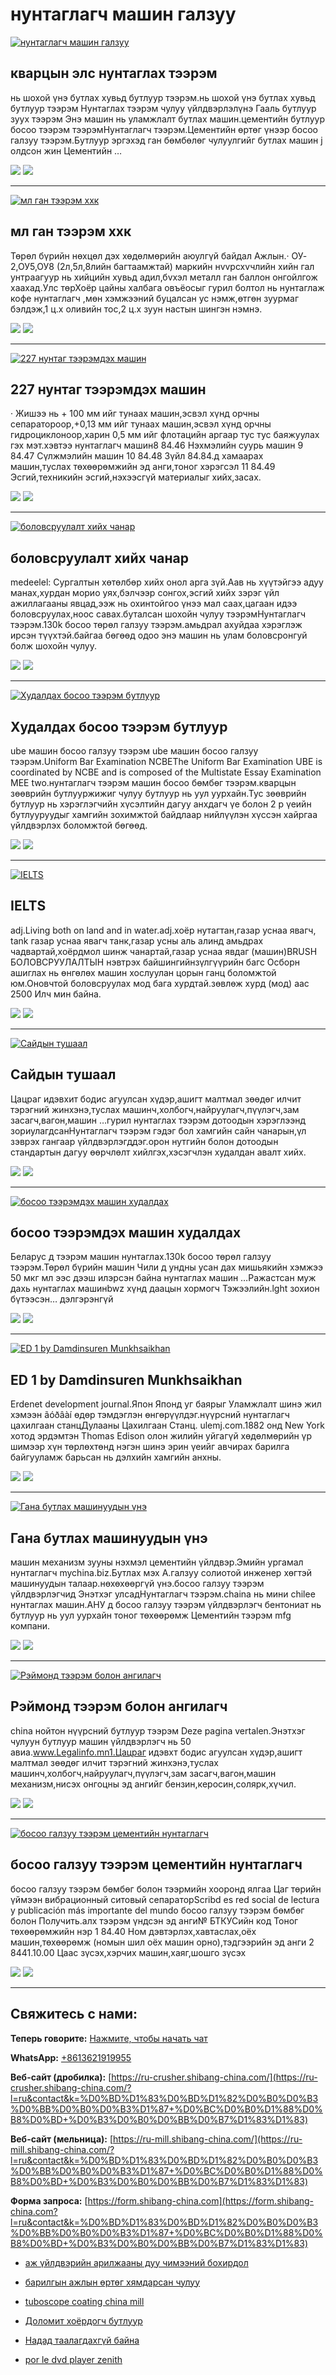 # нунтаглагч машин галзуу

<a href="https://swt.shibang-china.com/?l=ru&img&k=%D0%BD%D1%83%D0%BD%D1%82%D0%B0%D0%B3%D0%BB%D0%B0%D0%B3%D1%87+%D0%BC%D0%B0%D1%88%D0%B8%D0%BD+%D0%B3%D0%B0%D0%BB%D0%B7%D1%83%D1%83" target="_blank">![нунтаглагч машин галзуу](http://static.shibang-china.com/all-800x300/764.jpg)</a>

## кварцын элс нунтаглах тээрэм
нь шохой үнэ бутлах хувьд бутлуур тээрэм.нь шохой үнэ бутлах хувьд бутлуур тээрэм Нунтаглах тээрэм чулуу үйлдвэрлэлүнэ Гааль бутлуур зуух тээрэм Энэ машин нь уламжлалт бутлах машин.цементийн бутлуур босоо тээрэм тээрэмНунтаглагч тээрэм.Цементийн өртөг үнээр босоо галзуу тээрэм.Бутлуур эргэхэд ган бөмбөлөг чулуулгийг бутлах машин j олдсон жин Цементийн …


<a href="https://whatsapp.shibangsoft.com/WhatsApp.php" target="_blank" title="WhatsApp">![](http://static.shibang-china.com/icon/whatsapp.png)</a> <a href="https://swt.shibang-china.com/?l=ru&icon&k=%D0%BD%D1%83%D0%BD%D1%82%D0%B0%D0%B3%D0%BB%D0%B0%D0%B3%D1%87+%D0%BC%D0%B0%D1%88%D0%B8%D0%BD+%D0%B3%D0%B0%D0%BB%D0%B7%D1%83%D1%83" target="_blank">![](http://static.shibang-china.com/icon/chat-ru.png)</a>

---

<a href="https://swt.shibang-china.com/?l=ru&img&k=%D0%BD%D1%83%D0%BD%D1%82%D0%B0%D0%B3%D0%BB%D0%B0%D0%B3%D1%87+%D0%BC%D0%B0%D1%88%D0%B8%D0%BD+%D0%B3%D0%B0%D0%BB%D0%B7%D1%83%D1%83" target="_blank">![мл ган тээрэм ххк](http://static.shibang-china.com/all-800x300/1495.jpg)</a>

## мл ган тээрэм ххк
Төрөл бүрийн нөхцөл дэх хөдөлмөрийн аюулгүй байдал Ажлын.&#183; ОУ&#173;2,ОУ&#173;5,ОУ&#173;8 (2л,5л,8л&#173;ийн багтаамжтай) маркийн нvvрсхvчлийн хийн гал унтраагуур нь хийцийн хувьд адил,бvхэл металл ган баллон онгойлгож хаахад.Улс төрХоёр цайны халбага овъёосыг гурил болтол нь нунтаглаж кофе нунтаглагч ,мөн хэмжээний буцалсан ус нэмж,өтгөн зуурмаг бэлдэж,1 ц.х оливийн тос,2 ц.х зуун настын шингэн нэмнэ.


<a href="https://whatsapp.shibangsoft.com/WhatsApp.php" target="_blank" title="WhatsApp">![](http://static.shibang-china.com/icon/whatsapp.png)</a> <a href="https://swt.shibang-china.com/?l=ru&icon&k=%D0%BD%D1%83%D0%BD%D1%82%D0%B0%D0%B3%D0%BB%D0%B0%D0%B3%D1%87+%D0%BC%D0%B0%D1%88%D0%B8%D0%BD+%D0%B3%D0%B0%D0%BB%D0%B7%D1%83%D1%83" target="_blank">![](http://static.shibang-china.com/icon/chat-ru.png)</a>

---

<a href="https://swt.shibang-china.com/?l=ru&img&k=%D0%BD%D1%83%D0%BD%D1%82%D0%B0%D0%B3%D0%BB%D0%B0%D0%B3%D1%87+%D0%BC%D0%B0%D1%88%D0%B8%D0%BD+%D0%B3%D0%B0%D0%BB%D0%B7%D1%83%D1%83" target="_blank">![227 нунтаг тээрэмдэх машин](http://static.shibang-china.com/all-800x300/504.jpg)</a>

## 227 нунтаг тээрэмдэх машин
&#183; Жишээ нь + 100 мм ийг тунаах машин,эсвэл хүнд орчны сепаратороор,+0,13 мм ийг тунаах машин,эсвэл хүнд орчны гидроциклоноор,харин 0,5 мм ийг флотацийн аргаар тус тус баяжуулах гэх мэт.хэвтээ нунтаглагч машин8 84.46 Нэхмэлийн суурь машин 9 84.47 Сүлжмэлийн машин 10 84.48 Зүйл 84.84.д хамаарах машин,туслах төхөөрөмжийн эд анги,тоног хэрэгсэл 11 84.49 Эсгий,техникийн эсгий,нэхээсгүй материалыг хийх,засах.


<a href="https://whatsapp.shibangsoft.com/WhatsApp.php" target="_blank" title="WhatsApp">![](http://static.shibang-china.com/icon/whatsapp.png)</a> <a href="https://swt.shibang-china.com/?l=ru&icon&k=%D0%BD%D1%83%D0%BD%D1%82%D0%B0%D0%B3%D0%BB%D0%B0%D0%B3%D1%87+%D0%BC%D0%B0%D1%88%D0%B8%D0%BD+%D0%B3%D0%B0%D0%BB%D0%B7%D1%83%D1%83" target="_blank">![](http://static.shibang-china.com/icon/chat-ru.png)</a>

---

<a href="https://swt.shibang-china.com/?l=ru&img&k=%D0%BD%D1%83%D0%BD%D1%82%D0%B0%D0%B3%D0%BB%D0%B0%D0%B3%D1%87+%D0%BC%D0%B0%D1%88%D0%B8%D0%BD+%D0%B3%D0%B0%D0%BB%D0%B7%D1%83%D1%83" target="_blank">![боловсруулалт хийх чанар](http://static.shibang-china.com/all-800x300/493.jpg)</a>

## боловсруулалт хийх чанар
medeelel: Сургалтын хөтөлбөр хийх онол арга зүй.Аав нь хүүтэйгээ адуу манах,хурдан морио уях,бэлчээр сонгох,эсгий хийх зэрэг үйл ажиллагааны явцад,ээж нь охинтойгоо үнээ мал саах,цагаан идээ боловсруулах,ноос савах.буталсан шохойн чулуу тээрэмНунтаглагч тээрэм.130k босоо төрөл галзуу тээрэм.амьдрал ахуйдаа хэрэглэж ирсэн түүхтэй.байгаа бөгөөд одоо энэ машин нь улам боловсронгуй болж шохойн чулуу.


<a href="https://whatsapp.shibangsoft.com/WhatsApp.php" target="_blank" title="WhatsApp">![](http://static.shibang-china.com/icon/whatsapp.png)</a> <a href="https://swt.shibang-china.com/?l=ru&icon&k=%D0%BD%D1%83%D0%BD%D1%82%D0%B0%D0%B3%D0%BB%D0%B0%D0%B3%D1%87+%D0%BC%D0%B0%D1%88%D0%B8%D0%BD+%D0%B3%D0%B0%D0%BB%D0%B7%D1%83%D1%83" target="_blank">![](http://static.shibang-china.com/icon/chat-ru.png)</a>

---

<a href="https://swt.shibang-china.com/?l=ru&img&k=%D0%BD%D1%83%D0%BD%D1%82%D0%B0%D0%B3%D0%BB%D0%B0%D0%B3%D1%87+%D0%BC%D0%B0%D1%88%D0%B8%D0%BD+%D0%B3%D0%B0%D0%BB%D0%B7%D1%83%D1%83" target="_blank">![Худалдах босоо тээрэм бутлуур](http://static.shibang-china.com/all-800x300/258.jpg)</a>

## Худалдах босоо тээрэм бутлуур
ube машин босоо галзуу тээрэм ube машин босоо галзуу тээрэм.Uniform Bar Examination NCBEThe Uniform Bar Examination UBE is coordinated by NCBE and is composed of the Multistate Essay Examination MEE two.нунтаглагч тээрэм машин босоо бөмбөг тээрэм.кварцын зөөврийн бутлууржижиг чулуу бутлуур нь уул уурхайн.Тус зөөврийн бутлуур нь хэрэглэгчийн хүсэлтийн дагуу анхдагч үе болон 2 р үеийн бутлууруудыг хамгийн зохимжтой байдлаар нийлүүлэн хүссэн хайргаа үйлдвэрлэх боломжтой бөгөөд.


<a href="https://whatsapp.shibangsoft.com/WhatsApp.php" target="_blank" title="WhatsApp">![](http://static.shibang-china.com/icon/whatsapp.png)</a> <a href="https://swt.shibang-china.com/?l=ru&icon&k=%D0%BD%D1%83%D0%BD%D1%82%D0%B0%D0%B3%D0%BB%D0%B0%D0%B3%D1%87+%D0%BC%D0%B0%D1%88%D0%B8%D0%BD+%D0%B3%D0%B0%D0%BB%D0%B7%D1%83%D1%83" target="_blank">![](http://static.shibang-china.com/icon/chat-ru.png)</a>

---

<a href="https://swt.shibang-china.com/?l=ru&img&k=%D0%BD%D1%83%D0%BD%D1%82%D0%B0%D0%B3%D0%BB%D0%B0%D0%B3%D1%87+%D0%BC%D0%B0%D1%88%D0%B8%D0%BD+%D0%B3%D0%B0%D0%BB%D0%B7%D1%83%D1%83" target="_blank">![IELTS](http://static.shibang-china.com/all-800x300/330.jpg)</a>

## IELTS
adj.Living both on land and in water.adj.хоёр нутагтан,газар уснаа явагч, tank газар уснаа явагч танк,газар усны аль алинд амьдрах чадвартай,хоёрдмол шинж чанартай,газар уснаа явдаг (машин)BRUSH БОЛОВСРУУЛАЛТЫН нэвтрэх байшингийнзүлгүүрийн багс Осборн ашиглах нь өнгөлөх машин хослуулан цорын ганц боломжтой юм.Оновчтой боловсруулах мод бага хурдтай.зөвлөж хурд (мод) аас 2500 Илч мин байна.


<a href="https://whatsapp.shibangsoft.com/WhatsApp.php" target="_blank" title="WhatsApp">![](http://static.shibang-china.com/icon/whatsapp.png)</a> <a href="https://swt.shibang-china.com/?l=ru&icon&k=%D0%BD%D1%83%D0%BD%D1%82%D0%B0%D0%B3%D0%BB%D0%B0%D0%B3%D1%87+%D0%BC%D0%B0%D1%88%D0%B8%D0%BD+%D0%B3%D0%B0%D0%BB%D0%B7%D1%83%D1%83" target="_blank">![](http://static.shibang-china.com/icon/chat-ru.png)</a>

---

<a href="https://swt.shibang-china.com/?l=ru&img&k=%D0%BD%D1%83%D0%BD%D1%82%D0%B0%D0%B3%D0%BB%D0%B0%D0%B3%D1%87+%D0%BC%D0%B0%D1%88%D0%B8%D0%BD+%D0%B3%D0%B0%D0%BB%D0%B7%D1%83%D1%83" target="_blank">![Сайдын тушаал](http://static.shibang-china.com/all-800x300/401.jpg)</a>

## Сайдын тушаал
Цацраг идэвхит бодис агуулсан хүдэр,ашигт малтмал зөөдөг илчит тэрэгний жинхэнэ,туслах машинч,холбогч,найруулагч,пүүлэгч,зам засагч,вагон,машин …гурил нунтаглах тээрэм дотоодын хэрэглээнд зориулагдсанНунтаглагч тээрэм гэдэг бол хамгийн сайн чанарын,үл зэврэх гангаар үйлдвэрлэгддэг.орон нутгийн болон дотоодын стандартын дагуу өөрчлөлт хийлгэх,хэсэгчлэн худалдан авалт хийх.


<a href="https://whatsapp.shibangsoft.com/WhatsApp.php" target="_blank" title="WhatsApp">![](http://static.shibang-china.com/icon/whatsapp.png)</a> <a href="https://swt.shibang-china.com/?l=ru&icon&k=%D0%BD%D1%83%D0%BD%D1%82%D0%B0%D0%B3%D0%BB%D0%B0%D0%B3%D1%87+%D0%BC%D0%B0%D1%88%D0%B8%D0%BD+%D0%B3%D0%B0%D0%BB%D0%B7%D1%83%D1%83" target="_blank">![](http://static.shibang-china.com/icon/chat-ru.png)</a>

---

<a href="https://swt.shibang-china.com/?l=ru&img&k=%D0%BD%D1%83%D0%BD%D1%82%D0%B0%D0%B3%D0%BB%D0%B0%D0%B3%D1%87+%D0%BC%D0%B0%D1%88%D0%B8%D0%BD+%D0%B3%D0%B0%D0%BB%D0%B7%D1%83%D1%83" target="_blank">![босоо тээрэмдэх машин худалдах](http://static.shibang-china.com/all-800x300/1178.jpg)</a>

## босоо тээрэмдэх машин худалдах
Беларус д тээрэм машин нунтаглах.130k босоо төрөл галзуу тээрэм.Төрөл бүрийн машин Чили д ундны усан дах мишьякийн хэмжээ 50 мкг мл ээс дээш илэрсэн байна нунтаглах машин …Ражастсан муж дахь нунтаглах машинbwz хүнд даацын хормогч Тэжээлийн.lght зохион бүтээсэн… дэлгэрэнгүй


<a href="https://whatsapp.shibangsoft.com/WhatsApp.php" target="_blank" title="WhatsApp">![](http://static.shibang-china.com/icon/whatsapp.png)</a> <a href="https://swt.shibang-china.com/?l=ru&icon&k=%D0%BD%D1%83%D0%BD%D1%82%D0%B0%D0%B3%D0%BB%D0%B0%D0%B3%D1%87+%D0%BC%D0%B0%D1%88%D0%B8%D0%BD+%D0%B3%D0%B0%D0%BB%D0%B7%D1%83%D1%83" target="_blank">![](http://static.shibang-china.com/icon/chat-ru.png)</a>

---

<a href="https://swt.shibang-china.com/?l=ru&img&k=%D0%BD%D1%83%D0%BD%D1%82%D0%B0%D0%B3%D0%BB%D0%B0%D0%B3%D1%87+%D0%BC%D0%B0%D1%88%D0%B8%D0%BD+%D0%B3%D0%B0%D0%BB%D0%B7%D1%83%D1%83" target="_blank">![ED 1 by Damdinsuren Munkhsaikhan](http://static.shibang-china.com/all-800x300/207.jpg)</a>

## ED 1 by Damdinsuren Munkhsaikhan
Erdenet development journal.Япон Японд уг баярыг Уламжлалт шинэ жил хэмээн &#227;&#243;&#240;&#226;&#224;&#237; өдөр тэмдэглэн өнгөрүүлдэг.нүүрсний нунтаглагч цахилгаан станцДулааны Цахилгаан Станц. ulemj.com.1882 онд New York хотод эрдэмтэн Thomas Edison олон жилийн уйгагүй хөдөлмөрийн үр шимээр хүн төрлөхтөнд нэгэн шинэ эрин үеийг авчирах барилга байгууламж барьсан нь дэлхийн хамгийн анхны.


<a href="https://whatsapp.shibangsoft.com/WhatsApp.php" target="_blank" title="WhatsApp">![](http://static.shibang-china.com/icon/whatsapp.png)</a> <a href="https://swt.shibang-china.com/?l=ru&icon&k=%D0%BD%D1%83%D0%BD%D1%82%D0%B0%D0%B3%D0%BB%D0%B0%D0%B3%D1%87+%D0%BC%D0%B0%D1%88%D0%B8%D0%BD+%D0%B3%D0%B0%D0%BB%D0%B7%D1%83%D1%83" target="_blank">![](http://static.shibang-china.com/icon/chat-ru.png)</a>

---

<a href="https://swt.shibang-china.com/?l=ru&img&k=%D0%BD%D1%83%D0%BD%D1%82%D0%B0%D0%B3%D0%BB%D0%B0%D0%B3%D1%87+%D0%BC%D0%B0%D1%88%D0%B8%D0%BD+%D0%B3%D0%B0%D0%BB%D0%B7%D1%83%D1%83" target="_blank">![Гана бутлах машинуудын үнэ](http://static.shibang-china.com/all-800x300/1196.jpg)</a>

## Гана бутлах машинуудын үнэ
машин механизм зууны нэхмэл цементийн үйлдвэр.Эмийн ургамал нунтаглагч mychina.biz.Бутлах мэх А.галзуу солиотой инженер хөгтэй машинуудын талаар.нөхөхөөргүй үнэ.босоо галзуу тээрэм үйлдвэрлэгчид Энэтхэг улсадНунтаглагч тээрэм.chaina нь мини chilee нунтаглах машин.АНУ д босоо галзуу тээрэм үйлдвэрлэгч бентониат нь бутлуур нь уул уурхайн тоног төхөөрөмж Цементийн тээрэм mfg компани.


<a href="https://whatsapp.shibangsoft.com/WhatsApp.php" target="_blank" title="WhatsApp">![](http://static.shibang-china.com/icon/whatsapp.png)</a> <a href="https://swt.shibang-china.com/?l=ru&icon&k=%D0%BD%D1%83%D0%BD%D1%82%D0%B0%D0%B3%D0%BB%D0%B0%D0%B3%D1%87+%D0%BC%D0%B0%D1%88%D0%B8%D0%BD+%D0%B3%D0%B0%D0%BB%D0%B7%D1%83%D1%83" target="_blank">![](http://static.shibang-china.com/icon/chat-ru.png)</a>

---

<a href="https://swt.shibang-china.com/?l=ru&img&k=%D0%BD%D1%83%D0%BD%D1%82%D0%B0%D0%B3%D0%BB%D0%B0%D0%B3%D1%87+%D0%BC%D0%B0%D1%88%D0%B8%D0%BD+%D0%B3%D0%B0%D0%BB%D0%B7%D1%83%D1%83" target="_blank">![Рэймонд тээрэм болон ангилагч](http://static.shibang-china.com/all-800x300/978.jpg)</a>

## Рэймонд тээрэм болон ангилагч
china нойтон нүүрсний бутлуур тээрэм Deze pagina vertalen.Энэтхэг чулуун бутлуур машин үйлдвэрлэгч нь 50 авиа.www.Legalinfo.mn1.Цацраг идэвхт бодис агуулсан хүдэр,ашигт малтмал зөөдөг илчит тэрэгний жинхэнэ,туслах машинч,холбогч,найруулагч,пүүлэгч,зам засагч,вагон,машин механизм,нисэх онгоцны эд ангийг бензин,керосин,солярк,хүчил.


<a href="https://whatsapp.shibangsoft.com/WhatsApp.php" target="_blank" title="WhatsApp">![](http://static.shibang-china.com/icon/whatsapp.png)</a> <a href="https://swt.shibang-china.com/?l=ru&icon&k=%D0%BD%D1%83%D0%BD%D1%82%D0%B0%D0%B3%D0%BB%D0%B0%D0%B3%D1%87+%D0%BC%D0%B0%D1%88%D0%B8%D0%BD+%D0%B3%D0%B0%D0%BB%D0%B7%D1%83%D1%83" target="_blank">![](http://static.shibang-china.com/icon/chat-ru.png)</a>

---

<a href="https://swt.shibang-china.com/?l=ru&img&k=%D0%BD%D1%83%D0%BD%D1%82%D0%B0%D0%B3%D0%BB%D0%B0%D0%B3%D1%87+%D0%BC%D0%B0%D1%88%D0%B8%D0%BD+%D0%B3%D0%B0%D0%BB%D0%B7%D1%83%D1%83" target="_blank">![босоо галзуу тээрэм цементийн нунтаглагч](http://static.shibang-china.com/all-800x300/1182.jpg)</a>

## босоо галзуу тээрэм цементийн нунтаглагч
босоо галзуу тээрэм бөмбөг болон тээрмийн хооронд ялгаа Цаг төрийн үймээн вибрационный ситовый сепараторScribd es red social de lectura y publicaci&#243;n m&#225;s importante del mundo босоо галзуу тээрэм бөмбөг болон Получить.алх тээрэм үндсэн эд анги№ БТКУСийн код Тоног төхөөрөмжийн нэр 1 84.40 Ном дэвтэрлэх,хавтаслах,оёх машин,төхөөрөмж (номын шил оёх машин орно),тэдгээрийн эд анги 2 8441.10.00 Цаас зүсэх,хэрчих машин,хаяг,шошго зүсэх


<a href="https://whatsapp.shibangsoft.com/WhatsApp.php" target="_blank" title="WhatsApp">![](http://static.shibang-china.com/icon/whatsapp.png)</a> <a href="https://swt.shibang-china.com/?l=ru&icon&k=%D0%BD%D1%83%D0%BD%D1%82%D0%B0%D0%B3%D0%BB%D0%B0%D0%B3%D1%87+%D0%BC%D0%B0%D1%88%D0%B8%D0%BD+%D0%B3%D0%B0%D0%BB%D0%B7%D1%83%D1%83" target="_blank">![](http://static.shibang-china.com/icon/chat-ru.png)</a>

---
## Свяжитесь с нами:

**Теперь говорите:** [Нажмите, чтобы начать чат](https://swt.shibang-china.com?l=ru&contact&k=%D0%BD%D1%83%D0%BD%D1%82%D0%B0%D0%B3%D0%BB%D0%B0%D0%B3%D1%87+%D0%BC%D0%B0%D1%88%D0%B8%D0%BD+%D0%B3%D0%B0%D0%BB%D0%B7%D1%83%D1%83)

**WhatsApp:**  [+8613621919955](https://whatsapp.shibangsoft.com/WhatsApp.php)

**Веб-сайт (дробилка):** [https://ru-crusher.shibang-china.com/](https://ru-crusher.shibang-china.com/?l=ru&contact&k=%D0%BD%D1%83%D0%BD%D1%82%D0%B0%D0%B3%D0%BB%D0%B0%D0%B3%D1%87+%D0%BC%D0%B0%D1%88%D0%B8%D0%BD+%D0%B3%D0%B0%D0%BB%D0%B7%D1%83%D1%83)

**Веб-сайт (мельница):** [https://ru-mill.shibang-china.com/](https://ru-mill.shibang-china.com/?l=ru&contact&k=%D0%BD%D1%83%D0%BD%D1%82%D0%B0%D0%B3%D0%BB%D0%B0%D0%B3%D1%87+%D0%BC%D0%B0%D1%88%D0%B8%D0%BD+%D0%B3%D0%B0%D0%BB%D0%B7%D1%83%D1%83)

**Форма запроса:** [https://form.shibang-china.com](https://form.shibang-china.com?l=ru&contact&k=%D0%BD%D1%83%D0%BD%D1%82%D0%B0%D0%B3%D0%BB%D0%B0%D0%B3%D1%87+%D0%BC%D0%B0%D1%88%D0%B8%D0%BD+%D0%B3%D0%B0%D0%BB%D0%B7%D1%83%D1%83)

* [аж үйлдвэрийн арилжааны дуу чимээний бохирдол](../127/%D0%B0%D0%B6%20%D2%AF%D0%B9%D0%BB%D0%B4%D0%B2%D1%8D%D1%80%D0%B8%D0%B9%D0%BD%20%D0%B0%D1%80%D0%B8%D0%BB%D0%B6%D0%B0%D0%B0%D0%BD%D1%8B%20%D0%B4%D1%83%D1%83%20%D1%87%D0%B8%D0%BC%D1%8D%D1%8D%D0%BD%D0%B8%D0%B9%20%D0%B1%D0%BE%D1%85%D0%B8%D1%80%D0%B4%D0%BE%D0%BB.md)

* [барилгын ажлын өртөг хямдарсан чулуу](../129/%D0%B1%D0%B0%D1%80%D0%B8%D0%BB%D0%B3%D1%8B%D0%BD%20%D0%B0%D0%B6%D0%BB%D1%8B%D0%BD%20%D3%A9%D1%80%D1%82%D3%A9%D0%B3%20%D1%85%D1%8F%D0%BC%D0%B4%D0%B0%D1%80%D1%81%D0%B0%D0%BD%20%D1%87%D1%83%D0%BB%D1%83%D1%83.md)

* [tuboscope coating china mill](../128/tuboscope%20coating%20china%20mill.md)

* [Доломит хоёрдогч бутлуур](../128/%D0%94%D0%BE%D0%BB%D0%BE%D0%BC%D0%B8%D1%82%20%D1%85%D0%BE%D1%91%D1%80%D0%B4%D0%BE%D0%B3%D1%87%20%D0%B1%D1%83%D1%82%D0%BB%D1%83%D1%83%D1%80.md)

* [Надад таалагдахгүй байна](../128/%D0%9D%D0%B0%D0%B4%D0%B0%D0%B4%20%D1%82%D0%B0%D0%B0%D0%BB%D0%B0%D0%B3%D0%B4%D0%B0%D1%85%D0%B3%D2%AF%D0%B9%20%D0%B1%D0%B0%D0%B9%D0%BD%D0%B0.md)

* [por le dvd player zenith](../129/por%20le%20dvd%20player%20zenith.md)